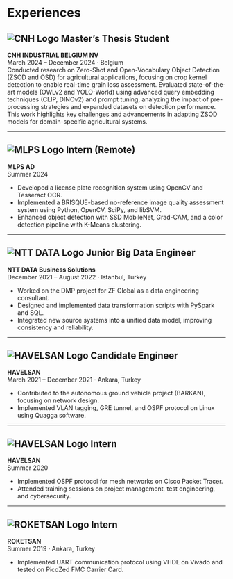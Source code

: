 # Experiences

## ![CNH Logo](path-to-cnh-logo.png) Master’s Thesis Student
**CNH INDUSTRIAL BELGIUM NV**  
March 2024 – December 2024 · Belgium  
Conducted research on Zero-Shot and Open-Vocabulary Object Detection (ZSOD and OSD) for agricultural applications, focusing on crop kernel detection to enable real-time grain loss assessment. Evaluated state-of-the-art models (OWLv2 and YOLO-World) using advanced query embedding techniques (CLIP, DINOv2) and prompt tuning, analyzing the impact of pre-processing strategies and expanded datasets on detection performance. This work highlights key challenges and advancements in adapting ZSOD models for domain-specific agricultural systems.

---

## ![MLPS Logo](path-to-mlps-logo.png) Intern (Remote)
**MLPS AD**  
Summer 2024  
- Developed a license plate recognition system using OpenCV and Tesseract OCR.
- Implemented a BRISQUE-based no-reference image quality assessment system using Python, OpenCV, SciPy, and libSVM.
- Enhanced object detection with SSD MobileNet, Grad-CAM, and a color detection pipeline with K-Means clustering.

---

## ![NTT DATA Logo](path-to-ntt-logo.png) Junior Big Data Engineer
**NTT DATA Business Solutions**  
December 2021 – August 2022 · Istanbul, Turkey  
- Worked on the DMP project for ZF Global as a data engineering consultant.
- Designed and implemented data transformation scripts with PySpark and SQL.
- Integrated new source systems into a unified data model, improving consistency and reliability.

---

## ![HAVELSAN Logo](path-to-havelsan-logo.png) Candidate Engineer
**HAVELSAN**  
March 2021 – December 2021 · Ankara, Turkey  
- Contributed to the autonomous ground vehicle project (BARKAN), focusing on network design.
- Implemented VLAN tagging, GRE tunnel, and OSPF protocol on Linux using Quagga software.

---

## ![HAVELSAN Logo](path-to-havelsan-logo.png) Intern
**HAVELSAN**  
Summer 2020  
- Implemented OSPF protocol for mesh networks on Cisco Packet Tracer.
- Attended training sessions on project management, test engineering, and cybersecurity.

---

## ![ROKETSAN Logo](path-to-roketsan-logo.png) Intern
**ROKETSAN**  
Summer 2019 · Ankara, Turkey  
- Implemented UART communication protocol using VHDL on Vivado and tested on PicoZed FMC Carrier Card.
